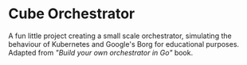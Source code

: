 # Cube Orchestrator

A fun little project creating a small scale orchestrator, simulating the behaviour of Kubernetes and Google's Borg for educational purposes. Adapted from *"Build your own orchestrator in Go"* book.